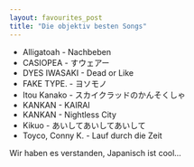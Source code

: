 ```yaml
---
layout: favourites_post
title: "Die objektiv besten Songs"
---
```


* Alligatoah - Nachbeben
* CASIOPEA - すウェアー
* DYES IWASAKI - Dead or Like
* FAKE TYPE. - ヨソモノ
* Itou Kanako - スカイクラッドのかんそくしゃ
* KANKAN - KAIRAI
* KANKAN - Nightless City
* Kikuo - あいしてあいしてあいして
* Toyco, Conny K. - Lauf durch die Zeit

Wir haben es verstanden, Japanisch ist cool...